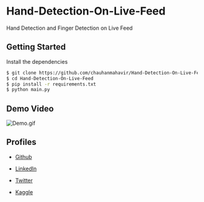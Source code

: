 # Hand-Detection-On-Live-Feed
Hand Detection and Finger Detection on Live Feed

## Getting Started

Install the dependencies

```bash
$ git clone https://github.com/chauhanmahavir/Hand-Detection-On-Live-Feed.git
$ cd Hand-Detection-On-Live-Feed
$ pip install -r requirements.txt
$ python main.py
```

## Demo Video

![Demo.gif](https://github.com/chauhanmahavir/Hand-Detection-On-Live-Feed/blob/main/GIF/Demo.gif)


## Profiles

* [Github](https://github.com/chauhanmahavir)

* [LinkedIn](https://www.linkedin.com/in/chauhan-mahaveer-13674b157)

* [Twitter](https://twitter.com/Chauhan_Meet98)

* [Kaggle](https://www.kaggle.com/mahavirchauhan)
